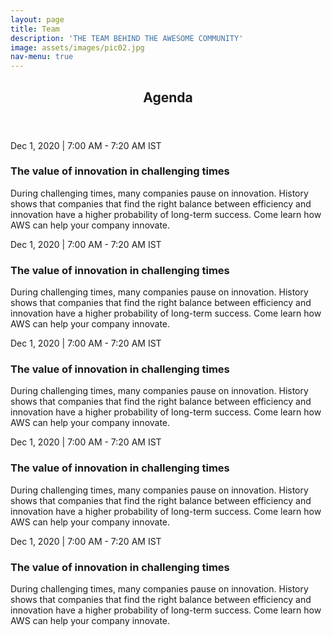 ```yaml
---
layout: page
title: Team
description: 'THE TEAM BEHIND THE AWESOME COMMUNITY'
image: assets/images/pic02.jpg
nav-menu: true
---
```


<!-- Main -->
<div id="main" class="alt">

<!-- One -->
<section id="one">
	<div class="inner">
		<header class="major">
			<h1>Agenda</h1>
		</header>

<!-- Image -->
<div class="box">
	<div class="event-list-item__scheduling">Dec 1, 2020 | 7:00 AM - 7:20 AM IST</div>
		<div class="event-list-item__details"><h3>The value of innovation in challenging times</h3></div>
		<div><p>During challenging times, many companies pause on innovation. History shows that companies that find the right balance between efficiency and innovation have a higher probability of long-term success. Come learn how AWS can help your company innovate.</p>
		</div>
	</div>
</div>

<div class="box">
	<div class="event-list-item__scheduling">Dec 1, 2020 | 7:00 AM - 7:20 AM IST</div>
		<div class="event-list-item__details"><h3>The value of innovation in challenging times</h3></div>
		<div><p>During challenging times, many companies pause on innovation. History shows that companies that find the right balance between efficiency and innovation have a higher probability of long-term success. Come learn how AWS can help your company innovate.</p>
		</div>
	</div>
</div>

<div class="box">
	<div class="event-list-item__scheduling">Dec 1, 2020 | 7:00 AM - 7:20 AM IST</div>
		<div class="event-list-item__details"><h3>The value of innovation in challenging times</h3></div>
		<div><p>During challenging times, many companies pause on innovation. History shows that companies that find the right balance between efficiency and innovation have a higher probability of long-term success. Come learn how AWS can help your company innovate.</p>
		</div>
	</div>
</div>

<div class="box">
	<div class="event-list-item__scheduling">Dec 1, 2020 | 7:00 AM - 7:20 AM IST</div>
		<div class="event-list-item__details"><h3>The value of innovation in challenging times</h3></div>
		<div><p>During challenging times, many companies pause on innovation. History shows that companies that find the right balance between efficiency and innovation have a higher probability of long-term success. Come learn how AWS can help your company innovate.</p>
		</div>
	</div>
</div>

<div class="box">
	<div class="event-list-item__scheduling">Dec 1, 2020 | 7:00 AM - 7:20 AM IST</div>
		<div class="event-list-item__details"><h3>The value of innovation in challenging times</h3></div>
		<div><p>During challenging times, many companies pause on innovation. History shows that companies that find the right balance between efficiency and innovation have a higher probability of long-term success. Come learn how AWS can help your company innovate.</p>
		</div>
	</div>
</div>
		

